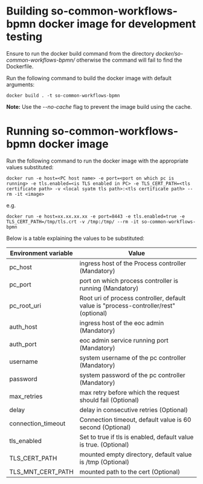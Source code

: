 # Building so-common-workflows-bpmn docker image for development testing
Ensure to run the docker build command from the directory *docker/so-common-workflows-bpmn/* otherwise the command will fail to find the Dockerfile.

Run the following command to build the docker image with default arguments:

```
docker build . -t so-common-workflows-bpmn
```
**Note:** Use the *--no-cache* flag to prevent the image build using the cache.

# Running so-common-workflows-bpmn docker image

Run the following command to run the docker image with the appropriate values substituted:

```
docker run -e host=<PC host name> -e port=<port on which pc is running> -e tls.enabled=<is TLS enabled in PC> -e TLS_CERT_PATH=<tls certificate path> -v <local syatm tls path>:<tls certificate path> --rm -it <image>
```

e.g.
```
docker run -e host=xx.xx.xx.xx -e port=8443 -e tls.enabled=true -e TLS_CERT_PATH=/tmp/tls.crt -v /tmp:/tmp/ --rm -it so-common-workflows-bpmn
```
Below is a table explaining the values to be substituted:

| Environment variable | Value                                                                                 |
|----------------------|---------------------------------------------------------------------------------------|
| pc_host              | ingress host of the Process controller (Mandatory)                                    |
| pc_port              | port on which process controller is running (Mandatory)                               |
| pc_root_uri          | Root uri of process controller, default value is "process-controller/rest" (optional) |
| auth_host            | ingress host of the eoc admin (Mandatory)                                             |
| auth_port            | eoc admin service running port (Mandatory)                                            |
| username             | system username of the pc controller (Mandatory)                                      |
| password             | system password of the pc controller (Mandatory)                                      |
| max_retries          | max retry before which the request should fail (Optional)                             |
| delay                | delay in consecutive retries (Optional)                                               |
| connection_timeout   | Connection timeout, default value is 60 second (Optional)                             |
| tls_enabled          | Set to true if tls is enabled, default value is true. (Optional)                      |
| TLS_CERT_PATH        | mounted empty directory, default value is /tmp (Optional)                             |
| TLS_MNT_CERT_PATH    | mounted path to the cert (Optional)                                                   |
